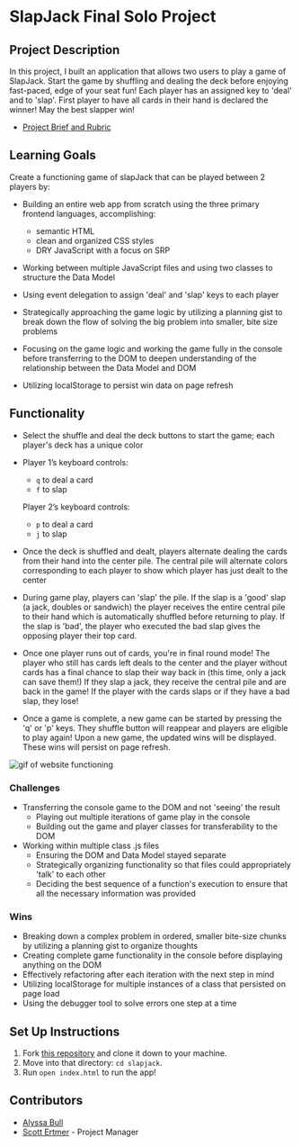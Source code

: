 # SlapJack Final Solo Project

## Project Description

In this project, I built an application that allows two users to play a game of SlapJack. Start the game by shuffling and dealing the deck before enjoying fast-paced, edge of your seat fun! Each player has an assigned key to 'deal' and to 'slap'. First player to have all cards in their hand is declared the winner! May the best slapper win!

- [Project Brief and Rubric](https://frontend.turing.io/projects/module-1/slapjack.html)

## Learning Goals

Create a functioning game of slapJack that can be played between 2 players by:

- Building an entire web app from scratch using the three primary frontend languages, accomplishing:
  - semantic HTML
  - clean and organized CSS styles
  - DRY JavaScript with a focus on SRP

- Working between multiple JavaScript files and using two classes to structure the Data Model
- Using event delegation to assign 'deal' and 'slap' keys to each player

- Strategically approaching the game logic by utilizing a planning gist to break down the flow of solving the big problem into smaller, bite size problems
- Focusing on the game logic and working the game fully in the console before transferring to the DOM to deepen understanding of the relationship between the Data Model and DOM
- Utilizing localStorage to persist win data on page refresh

## Functionality

- Select the shuffle and deal the deck buttons to start the game; each player's deck has a unique color

- Player 1’s keyboard controls:

  - `q` to deal a card
  - `f` to slap

  Player 2’s keyboard controls:

  - `p` to deal a card
  - `j` to slap

- Once the deck is shuffled and dealt, players alternate dealing the cards from their hand into the center pile. The central pile will alternate colors corresponding to each player to show which player has just dealt to the center

- During game play, players can 'slap' the pile. If the slap is a 'good' slap (a jack, doubles or sandwich) the player receives the entire central pile to their hand which is automatically shuffled before returning to play. If the slap is 'bad', the player who executed the bad slap gives the opposing player their top card.

- Once one player runs out of cards, you're in final round mode! The player who still has cards left deals to the center and the player without cards has a final chance to slap their way back in (this time, only a jack can save them!) If they slap a jack, they receive the central pile and are back in the game! If the player with the cards slaps or if they have a bad slap, they lose!

- Once a game is complete, a new game can be started by pressing the 'q' or 'p' keys. They shuffle button will reappear and players are eligible to play again! Upon a new game, the updated wins will be displayed. These wins will persist on page refresh.

![gif of website functioning](https://media.giphy.com/media/oekVvpSoyKhkPe83A1/giphy.gif)

### Challenges

- Transferring the console game to the DOM and not 'seeing' the result
  - Playing out multiple iterations of game play in the console
  - Building out the game and player classes for transferability to the DOM
- Working within multiple class .js files 
  - Ensuring the DOM and Data Model stayed separate
  - Strategically organizing functionality so that files could appropriately 'talk' to each other
  - Deciding the best sequence of a function's execution to ensure that all the necessary information was provided 

### Wins

- Breaking down a complex problem in ordered, smaller bite-size chunks by utilizing a planning gist to organize thoughts
- Creating complete game functionality in the console before displaying anything on the DOM
- Effectively refactoring after each iteration with the next step in mind
- Utilizing localStorage for multiple instances of a class that persisted on page load
- Using the debugger tool to solve errors one step at a time

## Set Up Instructions

1. Fork [this repository](https://github.com/alyssabull/slapjack) and clone it down to your machine.
2. Move into that directory: `cd slapjack`.
3. Run `open index.html` to run the app!

## Contributors

* [Alyssa Bull](https://github.com/alyssabull)
* [Scott Ertmer](https://github.com/sertmer) - Project Manager


